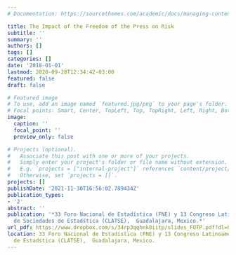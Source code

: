 ```yaml
---
# Documentation: https://sourcethemes.com/academic/docs/managing-content/

title: The Impact of the Freedom of the Press on Risk
subtitle: ''
summary: ''
authors: []
tags: []
categories: []
date: '2018-01-01'
lastmod: 2020-09-28T12:34:42-03:00
featured: false
draft: false

# Featured image
# To use, add an image named `featured.jpg/png` to your page's folder.
# Focal points: Smart, Center, TopLeft, Top, TopRight, Left, Right, BottomLeft, Bottom, BottomRight.
image:
  caption: ''
  focal_point: ''
  preview_only: false

# Projects (optional).
#   Associate this post with one or more of your projects.
#   Simply enter your project's folder or file name without extension.
#   E.g. `projects = ["internal-project"]` references `content/project/deep-learning/index.md`.
#   Otherwise, set `projects = []`.
projects: []
publishDate: '2021-11-30T16:56:02.789434Z'
publication_types:
- '2'
abstract: ''
publication: '*33 Foro Nacional de Estadística (FNE) y 13 Congreso Latinoamericano
  de Sociedades de Estadśtica (CLATSE),  Guadalajara, Mexico.*'
url_pdf: https://www.dropbox.com/s/34rp3qqhnk8iitp/slides_FOTP.pdf?dl=0
location: 33 Foro Nacional de Estadística (FNE) y 13 Congreso Latinoamericano de Sociedades
  de Estadśtica (CLATSE),  Guadalajara, Mexico.
---
```

